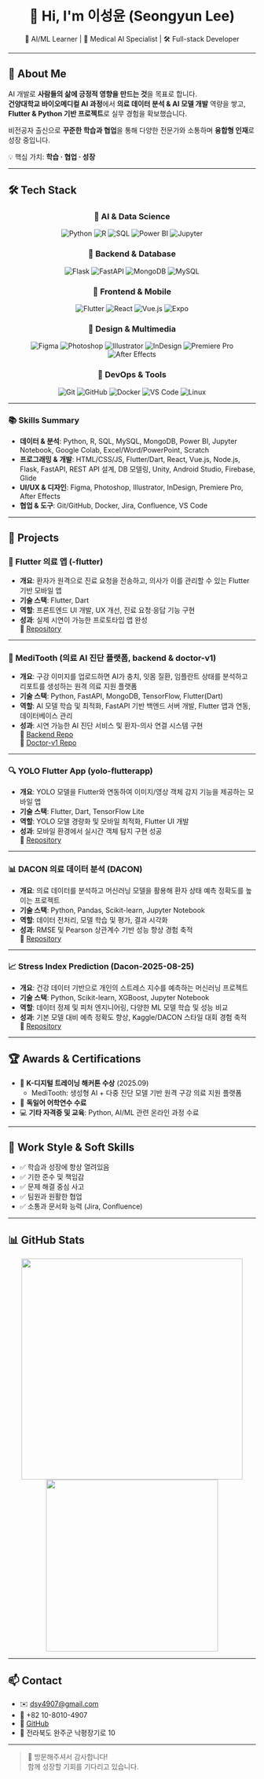 <h1 align="center">👋 Hi, I'm 이성윤 (Seongyun Lee)</h1>
<p align="center">
🧠 AI/ML Learner | 🦷 Medical AI Specialist | 🛠 Full-stack Developer
</p>

---

## 📌 About Me

AI 개발로 **사람들의 삶에 긍정적 영향을 만드는 것**을 목표로 합니다.  
**건양대학교 바이오메디컬 AI 과정**에서 **의료 데이터 분석 & AI 모델 개발** 역량을 쌓고,  
**Flutter & Python 기반 프로젝트**로 실무 경험을 확보했습니다.

비전공자 출신으로 **꾸준한 학습과 협업**을 통해 다양한 전문가와 소통하며 **융합형 인재**로 성장 중입니다.

💡 핵심 가치: **학습 · 협업 · 성장**

---

## 🛠 Tech Stack

<div align="center">

### 🔹 AI & Data Science
![Python](https://img.shields.io/badge/Python-3776AB?style=for-the-badge&logo=python&logoColor=white)
![R](https://img.shields.io/badge/R-276DC3?style=for-the-badge&logo=r&logoColor=white)
![SQL](https://img.shields.io/badge/SQL-4479A1?style=for-the-badge&logo=mysql&logoColor=white)
![Power BI](https://img.shields.io/badge/Power_BI-F2C811?style=for-the-badge&logo=power-bi&logoColor=black)
![Jupyter](https://img.shields.io/badge/Jupyter-F37626?style=for-the-badge&logo=jupyter&logoColor=white)

### 🔹 Backend & Database
![Flask](https://img.shields.io/badge/Flask-000000?style=for-the-badge&logo=flask&logoColor=white)
![FastAPI](https://img.shields.io/badge/FastAPI-009688?style=for-the-badge&logo=fastapi&logoColor=white)
![MongoDB](https://img.shields.io/badge/MongoDB-47A248?style=for-the-badge&logo=mongodb&logoColor=white)
![MySQL](https://img.shields.io/badge/MySQL-4479A1?style=for-the-badge&logo=mysql&logoColor=white)

### 🔹 Frontend & Mobile
![Flutter](https://img.shields.io/badge/Flutter-02569B?style=for-the-badge&logo=flutter&logoColor=white)
![React](https://img.shields.io/badge/React-61DAFB?style=for-the-badge&logo=react&logoColor=black)
![Vue.js](https://img.shields.io/badge/Vue.js-4FC08D?style=for-the-badge&logo=vue.js&logoColor=white)
![Expo](https://img.shields.io/badge/Expo-000020?style=for-the-badge&logo=expo&logoColor=white)

### 🔹 Design & Multimedia
![Figma](https://img.shields.io/badge/Figma-F24E1E?style=for-the-badge&logo=figma&logoColor=white)
![Photoshop](https://img.shields.io/badge/Photoshop-31A8FF?style=for-the-badge&logo=adobe-photoshop&logoColor=white)
![Illustrator](https://img.shields.io/badge/Illustrator-FF9A00?style=for-the-badge&logo=adobe-illustrator&logoColor=white)
![InDesign](https://img.shields.io/badge/InDesign-FF3366?style=for-the-badge&logo=adobe-indesign&logoColor=white)
![Premiere Pro](https://img.shields.io/badge/Premiere_Pro-9999FF?style=for-the-badge&logo=adobe-premiere-pro&logoColor=white)
![After Effects](https://img.shields.io/badge/After_Effects-9999FF?style=for-the-badge&logo=adobe-after-effects&logoColor=white)

### 🔹 DevOps & Tools
![Git](https://img.shields.io/badge/Git-F05032?style=for-the-badge&logo=git&logoColor=white)
![GitHub](https://img.shields.io/badge/GitHub-181717?style=for-the-badge&logo=github&logoColor=white)
![Docker](https://img.shields.io/badge/Docker-2496ED?style=for-the-badge&logo=docker&logoColor=white)
![VS Code](https://img.shields.io/badge/VS_Code-007ACC?style=for-the-badge&logo=visual-studio-code&logoColor=white)
![Linux](https://img.shields.io/badge/Linux-FCC624?style=for-the-badge&logo=linux&logoColor=black)

</div>

---

### 📚 Skills Summary

- **데이터 & 분석**: Python, R, SQL, MySQL, MongoDB, Power BI, Jupyter Notebook, Google Colab, Excel/Word/PowerPoint, Scratch  
- **프로그래밍 & 개발**: HTML/CSS/JS, Flutter/Dart, React, Vue.js, Node.js, Flask, FastAPI, REST API 설계, DB 모델링, Unity, Android Studio, Firebase, Glide  
- **UI/UX & 디자인**: Figma, Photoshop, Illustrator, InDesign, Premiere Pro, After Effects  
- **협업 & 도구**: Git/GitHub, Docker, Jira, Confluence, VS Code  

---

## 📁 Projects

### 📱 Flutter 의료 앱 (-flutter)
- **개요**: 환자가 원격으로 진료 요청을 전송하고, 의사가 이를 관리할 수 있는 Flutter 기반 모바일 앱  
- **기술 스택**: Flutter, Dart  
- **역할**: 프론트엔드 UI 개발, UX 개선, 진료 요청·응답 기능 구현  
- **성과**: 실제 시연이 가능한 프로토타입 앱 완성  
🔗 [Repository](https://github.com/Leeyeon52/-flutter)

---

### 🧠 MediTooth (의료 AI 진단 플랫폼, backend & doctor-v1)
- **개요**: 구강 이미지를 업로드하면 AI가 충치, 잇몸 질환, 임플란트 상태를 분석하고 리포트를 생성하는 원격 의료 지원 플랫폼  
- **기술 스택**: Python, FastAPI, MongoDB, TensorFlow, Flutter(Dart)  
- **역할**: AI 모델 학습 및 최적화, FastAPI 기반 백엔드 서버 개발, Flutter 앱과 연동, 데이터베이스 관리  
- **성과**: 시연 가능한 AI 진단 서비스 및 환자-의사 연결 시스템 구현  
🔗 [Backend Repo](https://github.com/Leeyeon52/backend)  
🔗 [Doctor-v1 Repo](https://github.com/Leeyeon52/doctor-v1)

---

### 🔍 YOLO Flutter App (yolo-flutterapp)
- **개요**: YOLO 모델을 Flutter와 연동하여 이미지/영상 객체 감지 기능을 제공하는 모바일 앱  
- **기술 스택**: Flutter, Dart, TensorFlow Lite  
- **역할**: YOLO 모델 경량화 및 모바일 최적화, Flutter UI 개발  
- **성과**: 모바일 환경에서 실시간 객체 탐지 구현 성공  
🔗 [Repository](https://github.com/Leeyeon52/yolo-flutterapp)

---

### 📊 DACON 의료 데이터 분석 (DACON)
- **개요**: 의료 데이터를 분석하고 머신러닝 모델을 활용해 환자 상태 예측 정확도를 높이는 프로젝트  
- **기술 스택**: Python, Pandas, Scikit-learn, Jupyter Notebook  
- **역할**: 데이터 전처리, 모델 학습 및 평가, 결과 시각화  
- **성과**: RMSE 및 Pearson 상관계수 기반 성능 향상 경험 축적  
🔗 [Repository](https://github.com/Leeyeon52/DACON)

---

### 📈 Stress Index Prediction (Dacon-2025-08-25)
- **개요**: 건강 데이터 기반으로 개인의 스트레스 지수를 예측하는 머신러닝 프로젝트  
- **기술 스택**: Python, Scikit-learn, XGBoost, Jupyter Notebook  
- **역할**: 데이터 정제 및 피처 엔지니어링, 다양한 ML 모델 학습 및 성능 비교  
- **성과**: 기본 모델 대비 예측 정확도 향상, Kaggle/DACON 스타일 대회 경험 축적  
🔗 [Repository](https://github.com/Leeyeon52/Dacon-2025-08-25-Deacon-Basic-Stress-Index-Prediction-Find-Balance-with-Health-Data-)

---

## 🏆 Awards & Certifications

- 🏅 **K-디지털 트레이닝 해커톤 수상** (2025.09)  
  - MediTooth: 생성형 AI + 다중 진단 모델 기반 원격 구강 의료 지원 플랫폼  
- 📘 **독일어 어학연수 수료**  
- 💻 **기타 자격증 및 교육**: Python, AI/ML 관련 온라인 과정 수료

---

## 🌟 Work Style & Soft Skills

- ✅ 학습과 성장에 항상 열려있음  
- ✅ 기한 준수 및 책임감  
- ✅ 문제 해결 중심 사고  
- ✅ 팀원과 원활한 협업  
- ✅ 소통과 문서화 능력 (Jira, Confluence)  

---

## 📊 GitHub Stats

<div align="center">
<img src="https://github-readme-stats.vercel.app/api?username=Leeyeon52&show_icons=true&theme=radical" width="450" />
<img src="https://github-readme-stats.vercel.app/api/top-langs/?username=Leeyeon52&layout=compact&theme=radical" width="350" />
</div>

---

## 📫 Contact

- ✉️ [dsy4907@gmail.com](mailto:dsy4907@gmail.com)  
- 📱 +82 10-8010-4907  
- 🐙 [GitHub](https://github.com/Leeyeon52)  
- 📍 전라북도 완주군 낙평장기로 10

---

> 👏 방문해주셔서 감사합니다!  
> 함께 성장할 기회를 기다리고 있습니다.
